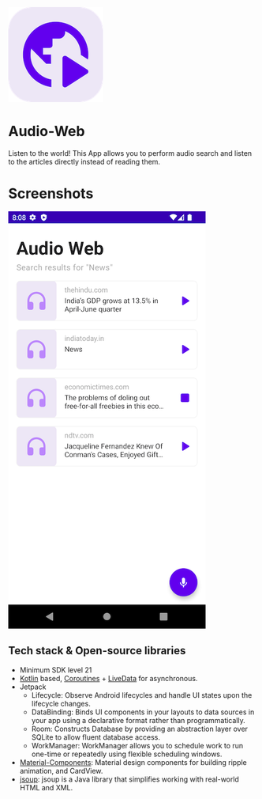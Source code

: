 ![alt text](https://github.com/Singularity-Coder/Audio-Web/blob/main/assets/logo192.png)
# Audio-Web
Listen to the world! This App allows you to perform audio search and listen to the articles directly instead of reading them.

# Screenshots
![alt text](https://github.com/Singularity-Coder/Audio-Web/blob/main/assets/ss2.png)

## Tech stack & Open-source libraries
- Minimum SDK level 21
-  [Kotlin](https://kotlinlang.org/) based, [Coroutines](https://github.com/Kotlin/kotlinx.coroutines) + [LiveData](https://developer.android.com/topic/libraries/architecture/livedatahttps://developer.android.com/topic/libraries/architecture/livedata) for asynchronous.
- Jetpack
  - Lifecycle: Observe Android lifecycles and handle UI states upon the lifecycle changes.
  - DataBinding: Binds UI components in your layouts to data sources in your app using a declarative format rather than programmatically.
  - Room: Constructs Database by providing an abstraction layer over SQLite to allow fluent database access.
  - WorkManager: WorkManager allows you to schedule work to run one-time or repeatedly using flexible scheduling windows.
- [Material-Components](https://github.com/material-components/material-components-android): Material design components for building ripple animation, and CardView.
- [jsoup](https://mvnrepository.com/artifact/org.jsoup/jsoup): jsoup is a Java library that simplifies working with real-world HTML and XML.
